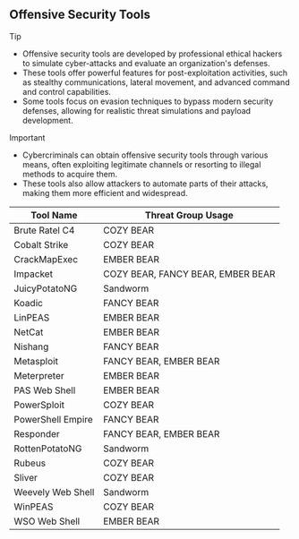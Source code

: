 ## Offensive Security Tools

> [!TIP]
> - Offensive security tools are developed by professional ethical hackers to simulate cyber-attacks and evaluate an organization's defenses.
> - These tools offer powerful features for post-exploitation activities, such as stealthy communications, lateral movement, and advanced command and control capabilities.
> - Some tools focus on evasion techniques to bypass modern security defenses, allowing for realistic threat simulations and payload development. 

> [!IMPORTANT]
> - Cybercriminals can obtain offensive security tools through various means, often exploiting legitimate channels or resorting to illegal methods to acquire them.
> - These tools also allow attackers to automate parts of their attacks, making them more efficient and widespread.

| Tool Name | Threat Group Usage |
|---|---|
| Brute Ratel C4 | COZY BEAR |
| Cobalt Strike | COZY BEAR |
| CrackMapExec | EMBER BEAR |
| Impacket | COZY BEAR, FANCY BEAR, EMBER BEAR |
| JuicyPotatoNG | Sandworm |
| Koadic | FANCY BEAR |
| LinPEAS | EMBER BEAR |
| NetCat | EMBER BEAR |
| Nishang | FANCY BEAR |
| Metasploit | FANCY BEAR, EMBER BEAR |
| Meterpreter | EMBER BEAR |
| PAS Web Shell | EMBER BEAR |
| PowerSploit | COZY BEAR |
| PowerShell Empire | FANCY BEAR |
| Responder | FANCY BEAR, EMBER BEAR |
| RottenPotatoNG | Sandworm |
| Rubeus | COZY BEAR |
| Sliver | COZY BEAR |
| Weevely Web Shell | Sandworm |
| WinPEAS | COZY BEAR |
| WSO Web Shell | EMBER BEAR |
